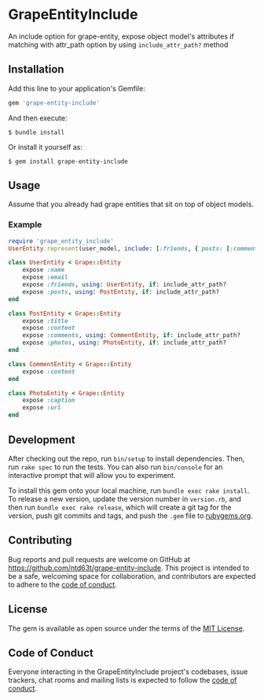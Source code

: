 # GrapeEntityInclude

An include option for grape-entity, expose object model's attributes if matching with attr_path option by using `include_attr_path?` method

## Installation

Add this line to your application's Gemfile:

```ruby
gem 'grape-entity-include'
```

And then execute:

    $ bundle install

Or install it yourself as:

    $ gem install grape-entity-include

## Usage

Assume that you already had grape entities that sit on top of object models.

### Example
```ruby
require 'grape_entity_include'
UserEntity.represent(user_model, include: [:friends, { posts: [:comments, :photos] }])

class UserEntity < Grape::Entity
    expose :name
    expose :email
    expose :friends, using: UserEntity, if: include_attr_path?
    expose :posts, using: PostEntity, if: include_attr_path?
end

class PostEntity < Grape::Entity
    expose :title
    expose :content
    expose :comments, using: CommentEntity, if: include_attr_path?
    expose :photos, using: PhotoEntity, if: include_attr_path?
end

class CommentEntity < Grape::Entity
    expose :content
end

class PhotoEntity < Grape::Entity
    expose :caption
    expose :url
end

```

## Development

After checking out the repo, run `bin/setup` to install dependencies. Then, run `rake spec` to run the tests. You can also run `bin/console` for an interactive prompt that will allow you to experiment.

To install this gem onto your local machine, run `bundle exec rake install`. To release a new version, update the version number in `version.rb`, and then run `bundle exec rake release`, which will create a git tag for the version, push git commits and tags, and push the `.gem` file to [rubygems.org](https://rubygems.org).

## Contributing

Bug reports and pull requests are welcome on GitHub at https://github.com/ntd63t/grape-entity-include. This project is intended to be a safe, welcoming space for collaboration, and contributors are expected to adhere to the [code of conduct](https://github.com/ntd63t/grape-entity-include/blob/master/CODE_OF_CONDUCT.md).


## License

The gem is available as open source under the terms of the [MIT License](https://opensource.org/licenses/MIT).

## Code of Conduct

Everyone interacting in the GrapeEntityInclude project's codebases, issue trackers, chat rooms and mailing lists is expected to follow the [code of conduct](https://github.com/ntd63t/grape-entity-include/blob/master/CODE_OF_CONDUCT.md).
